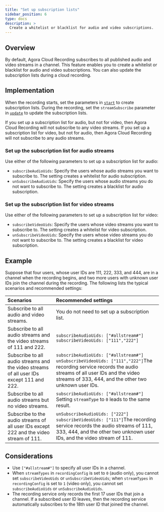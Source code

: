 ```yaml
---
title: "Set up subscription lists"
sidebar_position: 6
type: docs
description: >
  Create a whitelist or blacklist for audio and video subscriptions.
---
```


## Overview

By default, Agora Cloud Recording subscribes to all published audio and video streams in a channel. This feature enables you to create a whitelist or blacklist for audio and video subscriptions. You can also update the subscription lists during a cloud recording.

## Implementation

When the recording starts, set the parameters in [`start`](../reference/rest-api/start) to create subscription lists. During the recording, set the `streamSubscribe` parameter in [`update`](../reference/rest-api/update) to update the subscription lists.

If you set up a subscription list for audio, but not for video, then Agora Cloud Recording will not subscribe to any video streams. If you set up a subscription list for video, but not for audio, then Agora Cloud Recording will not subscribe to any audio streams.


### Set up the subscription list for audio streams

Use either of the following parameters to set up a subscription list for audio:

- `subscribeAudioUids`: Specify the users whose audio streams you want to subscribe to. The setting creates a whitelist for audio subscription.
- `unSubscribeAudioUids`: Specify the users whose audio streams you do not want to subscribe to. The setting creates a blacklist for audio subscription.

### Set up the subscription list for video streams

Use either of the following parameters to set up a subscription list for video:

- `subscribeVideoUids`: Specify the users whose video streams you want to subscribe to. The setting creates a whitelist for video subscription.
- `unSubscribeVideoUids`: Specify the users whose video streams you do not want to subscribe to. The setting creates a blacklist for video subscription.

## Example

Suppose that four users, whose user IDs are 111, 222, 333, and 444, are in a channel when the recording begins, and two more users with unknown user IDs join the channel during the recording. The following lists the typical scenarios and recommended settings:

| Scenarios                                                    | Recommended settings                                         |
| :----------------------------------------------------------- | :----------------------------------------------------------- |
| Subscribe to all audio and video streams.                    | You do not need to set up a subscription list.               |
| Subscribe to all audio streams and the video streams of 111 and 222. | `subscribeAudioUids: ["#allstream#"]` `subscribeVideoUids: ["111","222"]` |
| Subscribe to all audio streams and the video streams of all user IDs except 111 and 222. | `subscribeAudioUids: ["#allstream#"]` `unSubscribeVideoUids: ["111","222"]`The recording service records the audio streams of all user IDs and the video streams of 333, 444, and the other two unknown user IDs. |
| Subscribe to all audio streams but no video streams.         | `subscribeAudioUids: ["#allstream#"]` Setting `streamType` to `0` leads to the same result. |
| Subscribe to the audio streams of all user IDs except 222 and the video stream of 111. | `unSubscribeAudioUids: ["222"]` `subscribeVideoUids: ["111"]`The recording service records the audio streams of 111, 333, 444, and the other two unknown user IDs, and the video stream of 111. |

## Considerations

- Use `["#allstream#"]` to specify all user IDs in a channel.
- When `streamTypes` in `recordingConfig` is set to `0` (audio only), you cannot set `subscribeVideoUids` or `unSubscribeVideoUids`; when `streamTypes` in `recordingConfig` is set to `1` (video only), you cannot set `subscribeAudioUids` or `unSubscribeAudioUids`.
- The recording service only records the first 17 user IDs that join a channel. If a subscribed user ID leaves, then the recording service automatically subscribes to the 18th user ID that joined the channel.